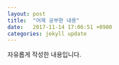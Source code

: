 ```yaml
---
layout: post
title:  "어제 공부한 내용"
date:   2017-11-14 17:06:51 +0900
categories: jekyll update
---
```


자유롭게 작성한 내용입니다.
